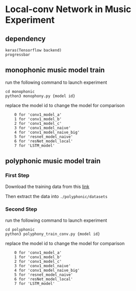 # Local-conv Network in Music Experiment
## dependency
```
keras(Tensorflow backend)
progressbar
```
## monophonic music model train
run the following command to launch experiment

```
cd monophonic
python3 monophony.py {model id}
```
replace the model id to change the model for comparison

```
    0 for 'conv1_model_a'
    1 for 'conv1_model_b'
    2 for 'conv1_model_c'
    3 for 'conv1_model_naive'
    4 for 'conv1_model_naive_big'
    5 for 'resnet_model_naive'
    6 for 'resNet_model_local'
    7 for 'LSTM_model'
```

## polyphonic music model train
### First Step
Download the training data from this [link](https://drive.google.com/open?id=18205S7ut3MEq9A3aiKS2tpY06Y7Khq3E)

Then extract the data into `./polyphonic/datasets`
### Second Step
run the following command to launch experiment
```
cd polyphonic
python3 polyphony_train_conv.py {model id}
```
replace the model id to change the model for comparison

```
    0 for 'conv1_model_a'
    1 for 'conv1_model_b'
    2 for 'conv1_model_c'
    3 for 'conv1_model_naive'
    4 for 'conv1_model_naive_big'
    5 for 'resnet_model_naive'
    6 for 'resNet_model_local'
    7 for 'LSTM_model'
```
